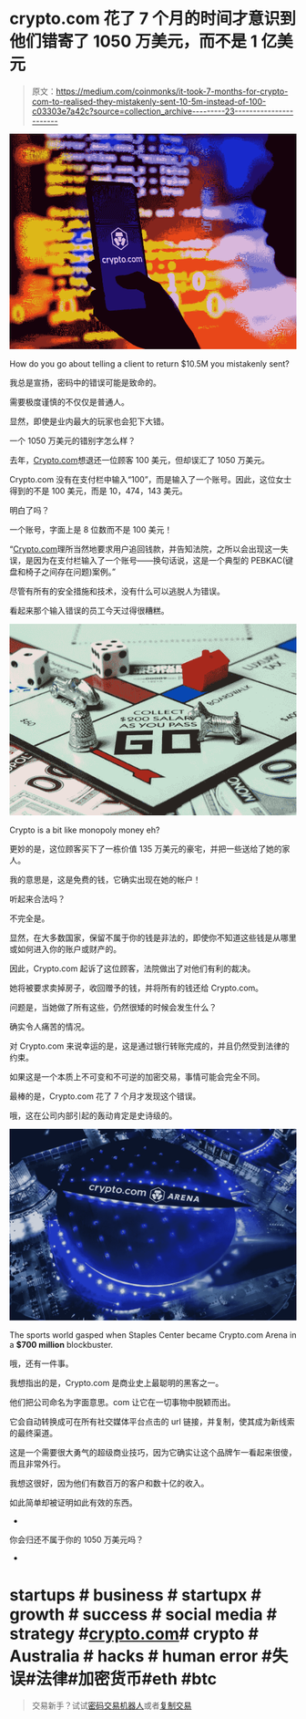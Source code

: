 # crypto.com 花了 7 个月的时间才意识到他们错寄了 1050 万美元，而不是 1 亿美元

> 原文：<https://medium.com/coinmonks/it-took-7-months-for-crypto-com-to-realised-they-mistakenly-sent-10-5m-instead-of-100-c03303e7a42c?source=collection_archive---------23----------------------->

![](img/666a2211be3399837c2a36e9d6cce043.png)

How do you go about telling a client to return $10.5M you mistakenly sent?

我总是宣扬，密码中的错误可能是致命的。

需要极度谨慎的不仅仅是普通人。

显然，即使是业内最大的玩家也会犯下大错。

一个 1050 万美元的错别字怎么样？

去年，[Crypto.com](http://Crypto.com)想退还一位顾客 100 美元，但却误汇了 1050 万美元。

Crypto.com 没有在支付栏中输入“100”，而是输入了一个账号。因此，这位女士得到的不是 100 美元，而是 10，474，143 美元。

明白了吗？

一个账号，字面上是 8 位数而不是 100 美元！

“[Crypto.com](http://crypto.com/)理所当然地要求用户追回钱款，并告知法院，之所以会出现这一失误，是因为在支付栏输入了一个账号——换句话说，这是一个典型的 PEBKAC(键盘和椅子之间存在问题)案例。”

尽管有所有的安全措施和技术，没有什么可以逃脱人为错误。

看起来那个输入错误的员工今天过得很糟糕。

![](img/6578f41ad4c8433c29a2b3e4c01e8bc4.png)

Crypto is a bit like monopoly money eh?

更妙的是，这位顾客买下了一栋价值 135 万美元的豪宅，并把一些送给了她的家人。

我的意思是，这是免费的钱，它确实出现在她的帐户！

听起来合法吗？

不完全是。

显然，在大多数国家，保留不属于你的钱是非法的，即使你不知道这些钱是从哪里或如何进入你的账户或财产的。

因此，Crypto.com 起诉了这位顾客，法院做出了对他们有利的裁决。

她将被要求卖掉房子，收回赠予的钱，并将所有的钱还给 Crypto.com。

问题是，当她做了所有这些，仍然很矮的时候会发生什么？

确实令人痛苦的情况。

对 Crypto.com 来说幸运的是，这是通过银行转账完成的，并且仍然受到法律的约束。

如果这是一个本质上不可变和不可逆的加密交易，事情可能会完全不同。

最棒的是，Crypto.com 花了 7 个月才发现这个错误。

哦，这在公司内部引起的轰动肯定是史诗级的。

![](img/784c2caeaeee4d66f381a65e9170657a.png)

The sports world gasped when Staples Center became Crypto.com Arena in a **$700 million** blockbuster.

哦，还有一件事。

我想指出的是，Crypto.com 是商业史上最聪明的黑客之一。

他们把公司命名为字面意思。com 让它在一切事物中脱颖而出。

它会自动转换成可在所有社交媒体平台点击的 url 链接，并复制，使其成为新线索的最终渠道。

这是一个需要很大勇气的超级商业技巧，因为它确实让这个品牌乍一看起来很傻，而且非常外行。

我想这很好，因为他们有数百万的客户和数十亿的收入。

如此简单却被证明如此有效的东西。

-

你会归还不属于你的 1050 万美元吗？

-

# startups # business # startupx # growth # success # social media # strategy #[crypto.com](http://crypto.com)# crypto # Australia # hacks # human error #失误#法律#加密货币#eth #btc

> 交易新手？试试[密码交易机器人](/coinmonks/crypto-trading-bot-c2ffce8acb2a)或者[复制交易](/coinmonks/top-10-crypto-copy-trading-platforms-for-beginners-d0c37c7d698c)